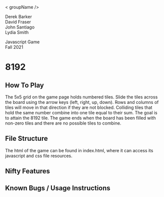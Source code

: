 < groupName />

Derek Barker<br>
David Fraser<br>
John Santiago<br>
Lydia Smith<br>

Javascript Game<br>
Fall 2021

# 8192

## How To Play
The 5x5 grid on the game page holds numbered tiles.
Slide the tiles across the board using the arrow keys (left, right, up, down).
Rows and columns of tiles will move in that direction if they are not blocked.
Colliding tiles that hold the same number combine into one tile equal to their sum.
The goal is to attain the 8192 tile. The game ends when the board has been filled
with non-zero tiles and there are no possible tiles to combine.

## File Structure
The html of the game can be found in index.html, where it can access its javascript and css file resources. 

## Nifty Features

## Known Bugs / Usage Instructions

